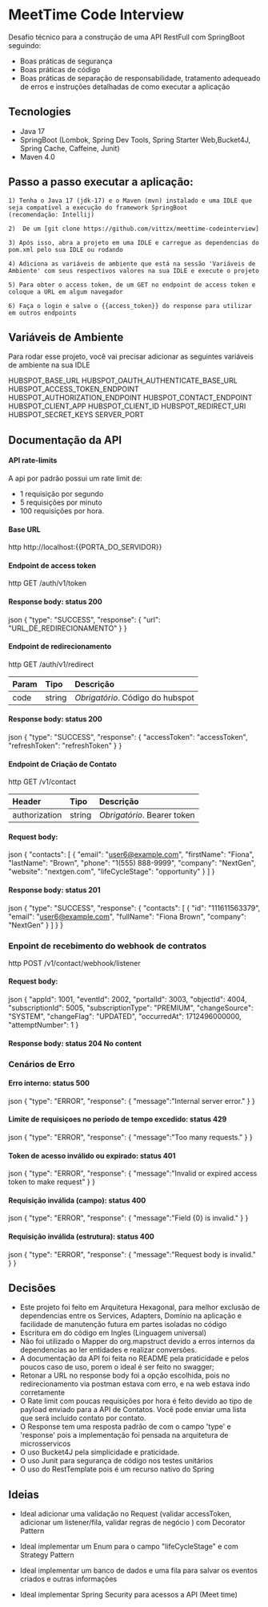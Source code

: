 # MeetTime Code Interview

Desafio técnico para a construção de uma API RestFull com SpringBoot seguindo:
- Boas práticas de segurança
- Boas práticas de código
- Boas práticas de separação de responsabilidade, tratamento adequeado de erros e instruções detalhadas de como executar a aplicação



## Tecnologies
- Java 17
- SpringBoot (Lombok, Spring Dev Tools, Spring Starter Web,Bucket4J, Spring Cache, Caffeine, Junit)
- Maven 4.0

## Passo a passo executar a aplicação:
    1) Tenha o Java 17 (jdk-17) e o Maven (mvn) instalado e uma IDLE que seja compatível a execução do framework SpringBoot 
    (recomendação: Intellij)
    
    2)  De um [git clone https://github.com/vittzx/meettime-codeinterview]

    3) Após isso, abra a projeto em uma IDLE e carregue as dependencias do pom.xml pelo sua IDLE ou rodando

    4) Adiciona as variáveis de ambiente que está na sessão 'Variáveis de Ambiente' com seus respectivos valores na sua IDLE e execute o projeto

    5) Para obter o access token, de um GET no endpoint de access token e coloque a URL em algum navegador

    6) Faça o login e salve o {{access_token}} do response para utilizar em outros endpoints 



## Variáveis de Ambiente

Para rodar esse projeto, você vai precisar adicionar as seguintes variáveis de ambiente na sua IDLE


HUBSPOT_BASE_URL
HUBSPOT_OAUTH_AUTHENTICATE_BASE_URL
HUBSPOT_ACCESS_TOKEN_ENDPOINT
HUBSPOT_AUTHORIZATION_ENDPOINT
HUBSPOT_CONTACT_ENDPOINT
HUBSPOT_CLIENT_APP
HUBSPOT_CLIENT_ID
HUBSPOT_REDIRECT_URI
HUBSPOT_SECRET_KEYS
SERVER_PORT

## Documentação da API

#### API rate-limits
A api por padrão possui um rate limit de:
-  1 requisição por segundo
-  5 requisições por minuto
- 100 requisições por hora.


#### Base URL

http
http://localhost:{{PORTA_DO_SERVIDOR}}


#### Endpoint de access token

http
GET /auth/v1/token


#### Response body: status 200
json
{
"type": "SUCCESS",
"response": {
"url": "URL_DE_REDIRECIONAMENTO"
}
}

#### Endpoint de redirecionamento

http
GET /auth/v1/redirect


| Param   | Tipo       | Descrição                                   |
| :---------- | :--------- | :------------------------------------------ |
| code      | string | *Obrigatório*. Código do hubspot |

#### Response body: status 200
json
{
"type": "SUCCESS",
"response": {
"accessToken": "accessToken",
"refreshToken": "refreshToken"
}
}


#### Endpoint de Criação de Contato

http
GET /v1/contact


| Header   | Tipo       | Descrição                                   |
| :---------- | :--------- | :------------------------------------------ |
| authorization      | string | *Obrigatório*. Bearer token |

#### Request body:
json
{
"contacts": [
{
"email": "user6@example.com",
"firstName": "Fiona",
"lastName": "Brown",
"phone": "1(555) 888-9999",
"company": "NextGen",
"website": "nextgen.com",
"lifeCycleStage": "opportunity"
}
]
}


#### Response body: status 201
json
{
"type": "SUCCESS",
"response": {
"contacts": [
{
"id": "111611563379",
"email": "user6@example.com",
"fullName": "Fiona Brown",
"company": "NextGen"
}
]
}
}



### Enpoint de recebimento do webhook de contratos
http
POST /v1/contact/webhook/listener


#### Request body:
json
{
"appId": 1001,
"eventId": 2002,
"portalId": 3003,
"objectId": 4004,
"subscriptionId": 5005,
"subscriptionType": "PREMIUM",
"changeSource": "SYSTEM",
"changeFlag": "UPDATED",
"occurredAt": 1712496000000,
"attemptNumber": 1
}


#### Response body: status 204 No content



### Cenários de Erro


#### Erro interno: status 500
json
{
"type": "ERROR",
"response": {
"message":"Internal server error."
}
}



#### Limite de requisiçoes no período de tempo excedido: status 429
json
{
"type": "ERROR",
"response": {
"message":"Too many requests."
}
}


#### Token de acesso inválido ou expirado: status 401
json
{
"type": "ERROR",
"response": {
"message":"Invalid or expired access token to make request"
}
}


#### Requisição inválida (campo): status 400
json
{
"type": "ERROR",
"response": {
"message":"Field {0} is invalid."
}
}


#### Requisição inválida (estrutura): status 400
json
{
"type": "ERROR",
"response": {
"message":"Request body is invalid."
}
}



## Decisões

- Este projeto foi feito em Arquitetura Hexagonal, para melhor exclusão de dependencias entre os Services, Adapters, Domínio na aplicação e facilidade de manutenção futura em partes isoladas no código
- Escritura em do código em Ingles (Linguagem universal)
- Não foi utilizado o Mapper do org.mapstruct devido a erros internos da dependencias ao ler entidades e realizar conversões.
- A documentação da API foi feita no README pela praticidade e pelos poucos caso de uso, porem o ideal é ser feito no swagger;
- Retonar a URL no response body foi a opção escolhida, pois no redirecionamento via postman estava com erro, e na web estava indo corretamente
- O Rate limit com poucas requisições por hora é feito devido ao tipo de payload enviado para a API de Contatos. Você pode enviar uma lista que será incluido contato por contato.
- O Response tem uma resposta padrão de com o campo 'type' e 'response' pois a implementação foi pensada na arquitetura de microsservicos
- O uso Bucket4J pela simplicidade e praticidade.
- O uso Junit para segurança de código nos testes unitários
- O uso do RestTemplate pois é um recurso nativo do Spring

## Ideias

- Ideal adicionar uma validação no Request (validar accessToken, adicionar um listener/fila, validar regras de negócio ) com Decorator Pattern

- Ideal implementar um Enum para o campo "lifeCycleStage" e com Strategy Pattern

- Ideal implementar um banco de dados e uma fila para salvar os eventos criados e outras informações

- Ideal implementar Spring Security para acessos a API (Meet time)